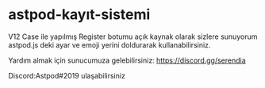 # astpod-kayıt-sistemi
V12 Case ile yapılmış Register botumu açık kaynak olarak sizlere sunuyorum astpod.js deki ayar ve emoji yerini doldurarak kullanabilirsiniz.

Yardım almak için sunucumuza gelebilirsiniz: https://discord.gg/serendia

Discord:Astpod#2019 ulaşabilirsiniz
